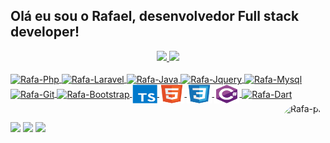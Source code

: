 ## Olá eu sou o Rafael, desenvolvedor Full stack developer!
<div align="center">
  <a href="https://github.com/RafaelGCampi">
  <img height="180em" src="https://github-readme-stats.vercel.app/api?username=RafaelGCampi&show_icons=true&theme=dracula&include_all_commits=true&count_private=true"/>
  <img height="180em" src="https://github-readme-stats.vercel.app/api/top-langs/?username=RafaelGCampi&layout=compact&langs_count=7&theme=dracula"/>
</div>
<div style="display: inline_block"><br>
  <img align="center" alt="Rafa-Php" height="50" width="60" src="https://cdn.jsdelivr.net/gh/devicons/devicon/icons/php/php-original.svg" />
  <img align="center" alt="Rafa-Laravel" height="30" width="40"  src="https://cdn.jsdelivr.net/gh/devicons/devicon/icons/laravel/laravel-plain.svg" />
  <img align="center" alt="Rafa-Java" height="30" width="40" src="https://cdn.jsdelivr.net/gh/devicons/devicon/icons/java/java-original.svg" />
  <img align="center" alt="Rafa-Jquery" height="30" width="40" src="https://cdn.jsdelivr.net/gh/devicons/devicon/icons/jquery/jquery-original.svg" />
  <img align="center" alt="Rafa-Mysql" height="30" width="40" src="https://cdn.jsdelivr.net/gh/devicons/devicon/icons/mysql/mysql-original.svg" />
  <img align="center" alt="Rafa-Git" height="30" width="40"  src="https://cdn.jsdelivr.net/gh/devicons/devicon/icons/git/git-original.svg" />
  <img align="center" alt="Rafa-Bootstrap" height="30" width="40" src="https://cdn.jsdelivr.net/gh/devicons/devicon/icons/bootstrap/bootstrap-original.svg" />
  <img align="center" alt="Rafa-Ts" height="30" width="40" src="https://raw.githubusercontent.com/devicons/devicon/master/icons/typescript/typescript-plain.svg">
  <img align="center" alt="Rafa-HTML" height="30" width="40" src="https://raw.githubusercontent.com/devicons/devicon/master/icons/html5/html5-original.svg">
  <img align="center" alt="Rafa-CSS" height="30" width="40" src="https://raw.githubusercontent.com/devicons/devicon/master/icons/css3/css3-original.svg">
  <img align="center" alt="Rafa-Csharp" height="30" width="40" src="https://raw.githubusercontent.com/devicons/devicon/master/icons/csharp/csharp-original.svg">
  <img align="center" alt="Rafa-Dart" height="30" width="40" src="https://cdn.jsdelivr.net/gh/devicons/devicon/icons/dart/dart-original.svg" />

  <img align="right" alt="Rafa-pic" height="150" style="border-radius:50px;" src="">
</div>
  
  ##
 
<div> 
  <!--- <a href="https://www.youtube.com/channel/UC_-uuuZbY0AAt9CViNzvc-Q" target="_blank"><img src="https://img.shields.io/badge/YouTube-FF0000?style=for-the-badge&logo=youtube&logoColor=white" target="_blank"></a> -->
  <a href="https://instagram.com/rafa_g.campi" target="_blank"><img src="https://img.shields.io/badge/-Instagram-%23E4405F?style=for-the-badge&logo=instagram&logoColor=white" target="_blank"></a>
 	<!---  <a href="https://www.twitch.tv/RafaelGCampii" target="_blank"><img src="https://img.shields.io/badge/Twitch-9146FF?style=for-the-badge&logo=twitch&logoColor=white" target="_blank"></a> 
 <a href="https://discord.gg/wagxzStdcR" target="_blank"><img src="https://img.shields.io/badge/Discord-7289DA?style=for-the-badge&logo=discord&logoColor=white" target="_blank"></a> -->
  <a href = "mailto:rafael.g.campi@gmail.com"><img src="https://img.shields.io/badge/-Gmail-%23333?style=for-the-badge&logo=gmail&logoColor=white" target="_blank"></a>
  <a href="https://www.linkedin.com/in/rafael-campi-15005a185" target="_blank"><img src="https://img.shields.io/badge/-LinkedIn-%230077B5?style=for-the-badge&logo=linkedin&logoColor=white" target="_blank"></a> 
 
 <!--- ![Snake animation](https://github.com/RafaelGCampi/RafaelGCampi/blob/output/github-contribution-grid-snake.svg) -->
 
</div>
